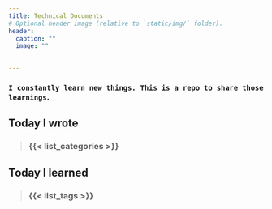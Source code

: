 ```yaml
---
title: Technical Documents
# Optional header image (relative to `static/img/` folder).
header:
  caption: ""
  image: ""
  

---
```


### `I constantly learn new things. This is a repo to share those learnings`. 

## Today I wrote

> ### {{< list_categories >}}


## Today I learned

> ### {{< list_tags >}}




